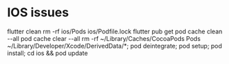 # IOS issues
flutter clean
rm -rf ios/Pods ios/Podfile.lock
flutter pub get
pod cache clean --all
pod cache clear --all
rm -rf ~/Library/Caches/CocoaPods Pods ~/Library/Developer/Xcode/DerivedData/*; pod deintegrate; pod setup; pod install;
cd ios && pod update